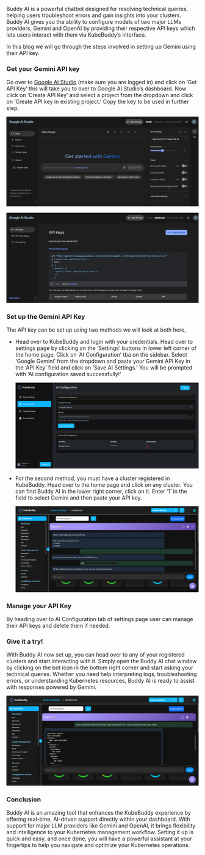 Buddy AI is a powerful chatbot designed for resolving technical queries, helping users troubleshoot errors and gain insights into your clusters. Buddy AI gives you the ability to configure models of two major LLMs providers, Gemini and OpenAI by providing their respective API keys which lets users interact with them via KubeBuddy’s interface.

In this blog we will go through the steps involved in setting up Gemini using their API key.

### Get your Gemini API key

Go over to <a href="https://www.aistudio.google.com/" target="_blank">Google AI Studio</a> (make sure you are logged in) and click on ‘Get API Key’ this will take you to over to Google AI Studio’s dashboard. Now click on ‘Create API Key’ and select a project from the dropdown and click on ‘Create API key in existing project.’ Copy the key to be used in further step.

![Google AI Studio](/blog/21-04-25-How-to-configure-gemini-api-key-for-buddyai/google-ai-studio.png)

![Google AI Studio](/blog/21-04-25-How-to-configure-gemini-api-key-for-buddyai/google-ai-studio-key.png)

### Set up the Gemini API Key

The API key can be set up using two methods we will look at both here,

- Head over to KubeBuddy and login with your credentials. Head over to settings page by clicking on the ‘Settings’ buttons in lower left corner of the home page. Click on
  ‘AI Configuration’ tba on the sidebar. Select ‘Google Gemini’ from the dropdown and paste your Gemini API Key in the ‘API Key’ field and click on ‘Save AI Settings.’ You will be prompted with ‘AI configuration saved successfully!’

  ![KubeBuddy-settings](/blog/21-04-25-How-to-configure-gemini-api-key-for-buddyai/kubebuddy-settings.png)

- For the second method, you must have a cluster registered in KubeBuddy. Head over to the home page and click on any cluster. You can find Buddy AI in the lower right corner, click on it. Enter ‘1’ in the field to select Gemini and then paste your API key.

  ![KubeBuddy-buddyai](/blog/21-04-25-How-to-configure-gemini-api-key-for-buddyai/kubebuddy-buddyai.png)

### Manage your API Key

By heading over to AI Configuration tab of settings page user can manage their API keys and delete them if needed.

### Give it a try!

With Buddy AI now set up, you can head over to any of your registered clusters and start interacting with it. Simply open the Buddy AI chat window by clicking on the bot icon in the bottom right corner and start asking your technical queries. Whether you need help interpreting logs, troubleshooting errors, or understanding Kubernetes resources, Buddy AI is ready to assist with responses powered by Gemini.

![Buddyai-prompt](/blog/21-04-25-How-to-configure-gemini-api-key-for-buddyai/buddyai-prompt.png)

### Conclusion

Buddy AI is an amazing tool that enhances the KubeBuddy experience by offering real-time, AI-driven support directly within your dashboard. With support for major LLM providers like Gemini and OpenAI, it brings flexibility and intelligence to your Kubernetes management workflow. Setting it up is quick and easy, and once done, you will have a powerful assistant at your fingertips to help you navigate and optimize your Kubernetes operations.
